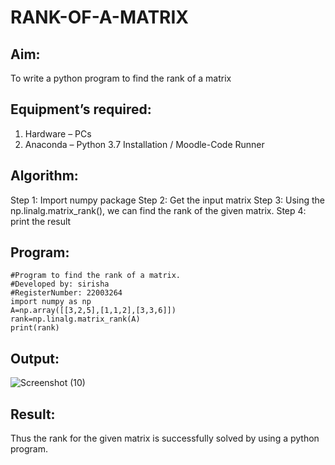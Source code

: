 # RANK-OF-A-MATRIX
## Aim:
To write a python program to find the rank of a matrix
## Equipment’s required:
1. 	Hardware – PCs
2. 	Anaconda – Python 3.7 Installation / Moodle-Code Runner
## Algorithm:
Step 1: Import numpy package
Step 2: Get the input matrix
Step 3: Using the np.linalg.matrix_rank(), we can find the rank of the given matrix.
Step 4: print the result 
## Program:
~~~
#Program to find the rank of a matrix.
#Developed by: sirisha
#RegisterNumber: 22003264
import numpy as np
A=np.array([[3,2,5],[1,1,2],[3,3,6]])
rank=np.linalg.matrix_rank(A)
print(rank)
~~~
## Output:
![Screenshot (10)](https://user-images.githubusercontent.com/119389139/211530161-63b83433-9308-4350-b1db-58e5e819d822.png)

## Result:
Thus the rank for the given matrix is successfully solved by  using a python program.

